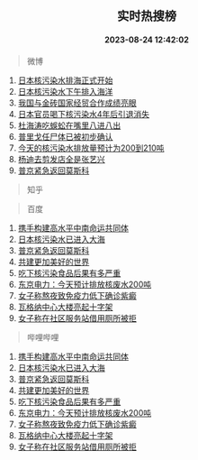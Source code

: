 <div align="center"><h2>实时热搜榜</h2><h4>2023-08-24 12:42:02</h4></div>

> 微博  

1. [日本核污染水排海正式开始](https://s.weibo.com/weibo?q=%23%E6%97%A5%E6%9C%AC%E6%A0%B8%E6%B1%A1%E6%9F%93%E6%B0%B4%E6%8E%92%E6%B5%B7%E6%AD%A3%E5%BC%8F%E5%BC%80%E5%A7%8B%23&t=31&band_rank=1&Refer=top)<br />
2. [日本核污染水下午排入海洋](https://s.weibo.com/weibo?q=%23%E6%97%A5%E6%9C%AC%E6%A0%B8%E6%B1%A1%E6%9F%93%E6%B0%B4%E4%B8%8B%E5%8D%88%E6%8E%92%E5%85%A5%E6%B5%B7%E6%B4%8B%23&t=31&band_rank=2&Refer=top)<br />
3. [我国与金砖国家经贸合作成绩亮眼](https://s.weibo.com/weibo?q=%23%E6%88%91%E5%9B%BD%E4%B8%8E%E9%87%91%E7%A0%96%E5%9B%BD%E5%AE%B6%E7%BB%8F%E8%B4%B8%E5%90%88%E4%BD%9C%E6%88%90%E7%BB%A9%E4%BA%AE%E7%9C%BC%23&t=31&band_rank=3&Refer=top)<br />
4. [日本官员喝下核污染水4年后引退消失](https://s.weibo.com/weibo?q=%23%E6%97%A5%E6%9C%AC%E5%AE%98%E5%91%98%E5%96%9D%E4%B8%8B%E6%A0%B8%E6%B1%A1%E6%9F%93%E6%B0%B44%E5%B9%B4%E5%90%8E%E5%BC%95%E9%80%80%E6%B6%88%E5%A4%B1%23&t=31&band_rank=4&Refer=top)<br />
5. [杜海涛吃蜈蚣在嘴里八进八出](https://s.weibo.com/weibo?q=%23%E6%9D%9C%E6%B5%B7%E6%B6%9B%E5%90%83%E8%9C%88%E8%9A%A3%E5%9C%A8%E5%98%B4%E9%87%8C%E5%85%AB%E8%BF%9B%E5%85%AB%E5%87%BA%23&t=31&band_rank=5&Refer=top)<br />
6. [普里戈任尸体已被初步确认](https://s.weibo.com/weibo?q=%23%E6%99%AE%E9%87%8C%E6%88%88%E4%BB%BB%E5%B0%B8%E4%BD%93%E5%B7%B2%E8%A2%AB%E5%88%9D%E6%AD%A5%E7%A1%AE%E8%AE%A4%23&t=31&band_rank=6&Refer=top)<br />
7. [今天的核污染水排放量预计为200到210吨](https://s.weibo.com/weibo?q=%23%E4%BB%8A%E5%A4%A9%E7%9A%84%E6%A0%B8%E6%B1%A1%E6%9F%93%E6%B0%B4%E6%8E%92%E6%94%BE%E9%87%8F%E9%A2%84%E8%AE%A1%E4%B8%BA200%E5%88%B0210%E5%90%A8%23&t=31&band_rank=7&Refer=top)<br />
8. [杨迪去剪发店全是张艺兴](https://s.weibo.com/weibo?q=%23%E6%9D%A8%E8%BF%AA%E5%8E%BB%E5%89%AA%E5%8F%91%E5%BA%97%E5%85%A8%E6%98%AF%E5%BC%A0%E8%89%BA%E5%85%B4%23&t=31&band_rank=8&Refer=top)<br />
9. [普京紧急返回莫斯科](https://s.weibo.com/weibo?q=%23%E6%99%AE%E4%BA%AC%E7%B4%A7%E6%80%A5%E8%BF%94%E5%9B%9E%E8%8E%AB%E6%96%AF%E7%A7%91%23&t=31&band_rank=9&Refer=top)<br />

> 知乎  


> 百度  

1. [携手构建高水平中南命运共同体](https://www.baidu.com/s?wd=%E6%90%BA%E6%89%8B%E6%9E%84%E5%BB%BA%E9%AB%98%E6%B0%B4%E5%B9%B3%E4%B8%AD%E5%8D%97%E5%91%BD%E8%BF%90%E5%85%B1%E5%90%8C%E4%BD%93&sa=fyb_news&rsv_dl=fyb_news)<br />
2. [日本核污染水已进入大海](https://www.baidu.com/s?wd=%E6%97%A5%E6%9C%AC%E6%A0%B8%E6%B1%A1%E6%9F%93%E6%B0%B4%E5%B7%B2%E8%BF%9B%E5%85%A5%E5%A4%A7%E6%B5%B7&sa=fyb_news&rsv_dl=fyb_news)<br />
3. [普京紧急返回莫斯科](https://www.baidu.com/s?wd=%E6%99%AE%E4%BA%AC%E7%B4%A7%E6%80%A5%E8%BF%94%E5%9B%9E%E8%8E%AB%E6%96%AF%E7%A7%91&sa=fyb_news&rsv_dl=fyb_news)<br />
4. [共建更加美好的世界](https://www.baidu.com/s?wd=%E5%85%B1%E5%BB%BA%E6%9B%B4%E5%8A%A0%E7%BE%8E%E5%A5%BD%E7%9A%84%E4%B8%96%E7%95%8C&sa=fyb_news&rsv_dl=fyb_news)<br />
5. [吃下核污染食品后果有多严重](https://www.baidu.com/s?wd=%E5%90%83%E4%B8%8B%E6%A0%B8%E6%B1%A1%E6%9F%93%E9%A3%9F%E5%93%81%E5%90%8E%E6%9E%9C%E6%9C%89%E5%A4%9A%E4%B8%A5%E9%87%8D&sa=fyb_news&rsv_dl=fyb_news)<br />
6. [东京电力：今天预计排放核废水200吨](https://www.baidu.com/s?wd=%E4%B8%9C%E4%BA%AC%E7%94%B5%E5%8A%9B%EF%BC%9A%E4%BB%8A%E5%A4%A9%E9%A2%84%E8%AE%A1%E6%8E%92%E6%94%BE%E6%A0%B8%E5%BA%9F%E6%B0%B4200%E5%90%A8&sa=fyb_news&rsv_dl=fyb_news)<br />
7. [女子称熬夜致免疫力低下确诊紫癜](https://www.baidu.com/s?wd=%E5%A5%B3%E5%AD%90%E7%A7%B0%E7%86%AC%E5%A4%9C%E8%87%B4%E5%85%8D%E7%96%AB%E5%8A%9B%E4%BD%8E%E4%B8%8B%E7%A1%AE%E8%AF%8A%E7%B4%AB%E7%99%9C&sa=fyb_news&rsv_dl=fyb_news)<br />
8. [瓦格纳中心大楼亮起十字架](https://www.baidu.com/s?wd=%E7%93%A6%E6%A0%BC%E7%BA%B3%E4%B8%AD%E5%BF%83%E5%A4%A7%E6%A5%BC%E4%BA%AE%E8%B5%B7%E5%8D%81%E5%AD%97%E6%9E%B6&sa=fyb_news&rsv_dl=fyb_news)<br />
9. [女子称在社区服务站借用厕所被拒](https://www.baidu.com/s?wd=%E5%A5%B3%E5%AD%90%E7%A7%B0%E5%9C%A8%E7%A4%BE%E5%8C%BA%E6%9C%8D%E5%8A%A1%E7%AB%99%E5%80%9F%E7%94%A8%E5%8E%95%E6%89%80%E8%A2%AB%E6%8B%92&sa=fyb_news&rsv_dl=fyb_news)<br />

> 哔哩哔哩  

1. [携手构建高水平中南命运共同体](https://www.baidu.com/s?wd=%E6%90%BA%E6%89%8B%E6%9E%84%E5%BB%BA%E9%AB%98%E6%B0%B4%E5%B9%B3%E4%B8%AD%E5%8D%97%E5%91%BD%E8%BF%90%E5%85%B1%E5%90%8C%E4%BD%93&sa=fyb_news&rsv_dl=fyb_news)<br />
2. [日本核污染水已进入大海](https://www.baidu.com/s?wd=%E6%97%A5%E6%9C%AC%E6%A0%B8%E6%B1%A1%E6%9F%93%E6%B0%B4%E5%B7%B2%E8%BF%9B%E5%85%A5%E5%A4%A7%E6%B5%B7&sa=fyb_news&rsv_dl=fyb_news)<br />
3. [普京紧急返回莫斯科](https://www.baidu.com/s?wd=%E6%99%AE%E4%BA%AC%E7%B4%A7%E6%80%A5%E8%BF%94%E5%9B%9E%E8%8E%AB%E6%96%AF%E7%A7%91&sa=fyb_news&rsv_dl=fyb_news)<br />
4. [共建更加美好的世界](https://www.baidu.com/s?wd=%E5%85%B1%E5%BB%BA%E6%9B%B4%E5%8A%A0%E7%BE%8E%E5%A5%BD%E7%9A%84%E4%B8%96%E7%95%8C&sa=fyb_news&rsv_dl=fyb_news)<br />
5. [吃下核污染食品后果有多严重](https://www.baidu.com/s?wd=%E5%90%83%E4%B8%8B%E6%A0%B8%E6%B1%A1%E6%9F%93%E9%A3%9F%E5%93%81%E5%90%8E%E6%9E%9C%E6%9C%89%E5%A4%9A%E4%B8%A5%E9%87%8D&sa=fyb_news&rsv_dl=fyb_news)<br />
6. [东京电力：今天预计排放核废水200吨](https://www.baidu.com/s?wd=%E4%B8%9C%E4%BA%AC%E7%94%B5%E5%8A%9B%EF%BC%9A%E4%BB%8A%E5%A4%A9%E9%A2%84%E8%AE%A1%E6%8E%92%E6%94%BE%E6%A0%B8%E5%BA%9F%E6%B0%B4200%E5%90%A8&sa=fyb_news&rsv_dl=fyb_news)<br />
7. [女子称熬夜致免疫力低下确诊紫癜](https://www.baidu.com/s?wd=%E5%A5%B3%E5%AD%90%E7%A7%B0%E7%86%AC%E5%A4%9C%E8%87%B4%E5%85%8D%E7%96%AB%E5%8A%9B%E4%BD%8E%E4%B8%8B%E7%A1%AE%E8%AF%8A%E7%B4%AB%E7%99%9C&sa=fyb_news&rsv_dl=fyb_news)<br />
8. [瓦格纳中心大楼亮起十字架](https://www.baidu.com/s?wd=%E7%93%A6%E6%A0%BC%E7%BA%B3%E4%B8%AD%E5%BF%83%E5%A4%A7%E6%A5%BC%E4%BA%AE%E8%B5%B7%E5%8D%81%E5%AD%97%E6%9E%B6&sa=fyb_news&rsv_dl=fyb_news)<br />
9. [女子称在社区服务站借用厕所被拒](https://www.baidu.com/s?wd=%E5%A5%B3%E5%AD%90%E7%A7%B0%E5%9C%A8%E7%A4%BE%E5%8C%BA%E6%9C%8D%E5%8A%A1%E7%AB%99%E5%80%9F%E7%94%A8%E5%8E%95%E6%89%80%E8%A2%AB%E6%8B%92&sa=fyb_news&rsv_dl=fyb_news)<br />
